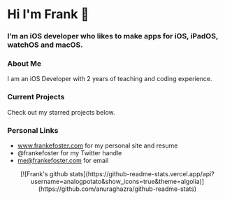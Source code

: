 # Hi I'm Frank 👋

### I’m an iOS developer who likes to make apps for iOS, iPadOS, watchOS and macOS. 

### About Me
I am an iOS Developer with 2 years of teaching and coding experience. 

### Current Projects
Check out my starred projects below.

### Personal Links

- www.frankefoster.com for my personal site and resume
- @frankefoster for my Twitter handle
- me@frankefoster.com for email


<center>[![Frank's github stats](https://github-readme-stats.vercel.app/api?username=analogpotato&show_icons=true&theme=algolia)](https://github.com/anuraghazra/github-readme-stats)</center>




<!--
**analogpotato/analogpotato** is a ✨ _special_ ✨ repository because its `README.md` (this file) appears on your GitHub profile.

Here are some ideas to get you started:

- 🔭 I’m currently working on ...
- 🌱 I’m currently learning ...
- 👯 I’m looking to collaborate on ...
- 🤔 I’m looking for help with ...
- 💬 Ask me about ...
- 📫 How to reach me: ...
- 😄 Pronouns: ...
- ⚡ Fun fact: ...
-->
